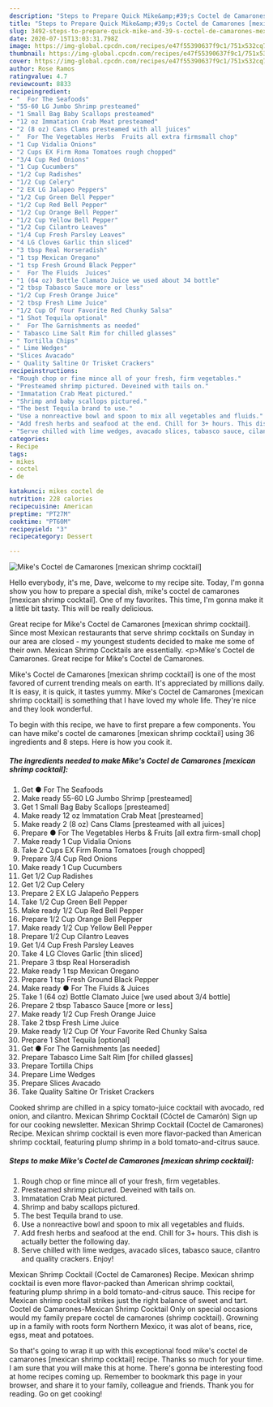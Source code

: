 ```yaml
---
description: "Steps to Prepare Quick Mike&amp;#39;s Coctel de Camarones [mexican shrimp cocktail]"
title: "Steps to Prepare Quick Mike&amp;#39;s Coctel de Camarones [mexican shrimp cocktail]"
slug: 3492-steps-to-prepare-quick-mike-and-39-s-coctel-de-camarones-mexican-shrimp-cocktail
date: 2020-07-15T13:03:31.798Z
image: https://img-global.cpcdn.com/recipes/e47f55390637f9c1/751x532cq70/mikes-coctel-de-camarones-mexican-shrimp-cocktail-recipe-main-photo.jpg
thumbnail: https://img-global.cpcdn.com/recipes/e47f55390637f9c1/751x532cq70/mikes-coctel-de-camarones-mexican-shrimp-cocktail-recipe-main-photo.jpg
cover: https://img-global.cpcdn.com/recipes/e47f55390637f9c1/751x532cq70/mikes-coctel-de-camarones-mexican-shrimp-cocktail-recipe-main-photo.jpg
author: Rose Ramos
ratingvalue: 4.7
reviewcount: 8833
recipeingredient:
- "  For The Seafoods"
- "55-60 LG Jumbo Shrimp presteamed"
- "1 Small Bag Baby Scallops presteamed"
- "12 oz Immatation Crab Meat presteamed"
- "2 (8 oz) Cans Clams presteamed with all juices"
- "  For The Vegetables Herbs  Fruits all extra firmsmall chop"
- "1 Cup Vidalia Onions"
- "2 Cups EX Firm Roma Tomatoes rough chopped"
- "3/4 Cup Red Onions"
- "1 Cup Cucumbers"
- "1/2 Cup Radishes"
- "1/2 Cup Celery"
- "2 EX LG Jalapeo Peppers"
- "1/2 Cup Green Bell Pepper"
- "1/2 Cup Red Bell Pepper"
- "1/2 Cup Orange Bell Pepper"
- "1/2 Cup Yellow Bell Pepper"
- "1/2 Cup Cilantro Leaves"
- "1/4 Cup Fresh Parsley Leaves"
- "4 LG Cloves Garlic thin sliced"
- "3 tbsp Real Horseradish"
- "1 tsp Mexican Oregano"
- "1 tsp Fresh Ground Black Pepper"
- "  For The Fluids  Juices"
- "1 (64 oz) Bottle Clamato Juice we used about 34 bottle"
- "2 tbsp Tabasco Sauce more or less"
- "1/2 Cup Fresh Orange Juice"
- "2 tbsp Fresh Lime Juice"
- "1/2 Cup Of Your Favorite Red Chunky Salsa"
- "1 Shot Tequila optional"
- "  For The Garnishments as needed"
- " Tabasco Lime Salt Rim for chilled glasses"
- " Tortilla Chips"
- " Lime Wedges"
- "Slices Avacado"
- " Quality Saltine Or Trisket Crackers"
recipeinstructions:
- "Rough chop or fine mince all of your fresh, firm vegetables."
- "Presteamed shrimp pictured. Deveined with tails on."
- "Immatation Crab Meat pictured."
- "Shrimp and baby scallops pictured."
- "The best Tequila brand to use."
- "Use a nonreactive bowl and spoon to mix all vegetables and fluids."
- "Add fresh herbs and seafood at the end. Chill for 3+ hours. This dish is actually better the following day."
- "Serve chilled with lime wedges, avacado slices, tabasco sauce, cilantro and quality crackers. Enjoy!"
categories:
- Recipe
tags:
- mikes
- coctel
- de

katakunci: mikes coctel de 
nutrition: 228 calories
recipecuisine: American
preptime: "PT27M"
cooktime: "PT60M"
recipeyield: "3"
recipecategory: Dessert

---
```



![Mike&#39;s Coctel de Camarones [mexican shrimp cocktail]](https://img-global.cpcdn.com/recipes/e47f55390637f9c1/751x532cq70/mikes-coctel-de-camarones-mexican-shrimp-cocktail-recipe-main-photo.jpg)

Hello everybody, it's me, Dave, welcome to my recipe site. Today, I'm gonna show you how to prepare a special dish, mike&#39;s coctel de camarones [mexican shrimp cocktail]. One of my favorites. This time, I'm gonna make it a little bit tasty. This will be really delicious.

Great recipe for Mike&#39;s Coctel de Camarones [mexican shrimp cocktail]. Since most Mexican restaurants that serve shrimp cocktails on Sunday in our area are closed - my youngest students decided to make me some of their own. Mexican Shrimp Cocktails are essentially. &lt;p&gt;Mike&#39;s Coctel de Camarones. Great recipe for Mike&#39;s Coctel de Camarones.

Mike&#39;s Coctel de Camarones [mexican shrimp cocktail] is one of the most favored of current trending meals on earth. It's appreciated by millions daily. It is easy, it is quick, it tastes yummy. Mike&#39;s Coctel de Camarones [mexican shrimp cocktail] is something that I have loved my whole life. They're nice and they look wonderful.


To begin with this recipe, we have to first prepare a few components. You can have mike&#39;s coctel de camarones [mexican shrimp cocktail] using 36 ingredients and 8 steps. Here is how you cook it.

<!--inarticleads1-->

##### The ingredients needed to make Mike&#39;s Coctel de Camarones [mexican shrimp cocktail]:

1. Get  ● For The Seafoods
1. Make ready 55-60 LG Jumbo Shrimp [presteamed]
1. Get 1 Small Bag Baby Scallops [presteamed]
1. Make ready 12 oz Immatation Crab Meat [presteamed]
1. Make ready 2 (8 oz) Cans Clams [presteamed with all juices]
1. Prepare  ● For The Vegetables Herbs &amp; Fruits [all extra firm-small chop]
1. Make ready 1 Cup Vidalia Onions
1. Take 2 Cups EX Firm Roma Tomatoes [rough chopped]
1. Prepare 3/4 Cup Red Onions
1. Make ready 1 Cup Cucumbers
1. Get 1/2 Cup Radishes
1. Get 1/2 Cup Celery
1. Prepare 2 EX LG Jalapeño Peppers
1. Take 1/2 Cup Green Bell Pepper
1. Make ready 1/2 Cup Red Bell Pepper
1. Prepare 1/2 Cup Orange Bell Pepper
1. Make ready 1/2 Cup Yellow Bell Pepper
1. Prepare 1/2 Cup Cilantro Leaves
1. Get 1/4 Cup Fresh Parsley Leaves
1. Take 4 LG Cloves Garlic [thin sliced]
1. Prepare 3 tbsp Real Horseradish
1. Make ready 1 tsp Mexican Oregano
1. Prepare 1 tsp Fresh Ground Black Pepper
1. Make ready  ● For The Fluids &amp; Juices
1. Take 1 (64 oz) Bottle Clamato Juice [we used about 3/4 bottle]
1. Prepare 2 tbsp Tabasco Sauce [more or less]
1. Make ready 1/2 Cup Fresh Orange Juice
1. Take 2 tbsp Fresh Lime Juice
1. Make ready 1/2 Cup Of Your Favorite Red Chunky Salsa
1. Prepare 1 Shot Tequila [optional]
1. Get  ● For The Garnishments [as needed]
1. Prepare  Tabasco Lime Salt Rim [for chilled glasses]
1. Prepare  Tortilla Chips
1. Prepare  Lime Wedges
1. Prepare Slices Avacado
1. Take  Quality Saltine Or Trisket Crackers


Cooked shrimp are chilled in a spicy tomato-juice cocktail with avocado, red onion, and cilantro. Mexican Shrimp Cocktail (Cóctel de Camarón) Sign up for our cooking newsletter. Mexican Shrimp Cocktail (Coctel de Camarones) Recipe. Mexican shrimp cocktail is even more flavor-packed than American shrimp cocktail, featuring plump shrimp in a bold tomato-and-citrus sauce. 

<!--inarticleads2-->

##### Steps to make Mike&#39;s Coctel de Camarones [mexican shrimp cocktail]:

1. Rough chop or fine mince all of your fresh, firm vegetables.
1. Presteamed shrimp pictured. Deveined with tails on.
1. Immatation Crab Meat pictured.
1. Shrimp and baby scallops pictured.
1. The best Tequila brand to use.
1. Use a nonreactive bowl and spoon to mix all vegetables and fluids.
1. Add fresh herbs and seafood at the end. Chill for 3+ hours. This dish is actually better the following day.
1. Serve chilled with lime wedges, avacado slices, tabasco sauce, cilantro and quality crackers. Enjoy!


Mexican Shrimp Cocktail (Coctel de Camarones) Recipe. Mexican shrimp cocktail is even more flavor-packed than American shrimp cocktail, featuring plump shrimp in a bold tomato-and-citrus sauce. This recipe for Mexican shrimp cocktail strikes just the right balance of sweet and tart. Coctel de Camarones-Mexican Shrimp Cocktail Only on special occasions would my family prepare coctel de camarones (shrimp cocktail). Growning up in a family with roots form Northern Mexico, it was alot of beans, rice, egss, meat and potatoes. 

So that's going to wrap it up with this exceptional food mike&#39;s coctel de camarones [mexican shrimp cocktail] recipe. Thanks so much for your time. I am sure that you will make this at home. There's gonna be interesting food at home recipes coming up. Remember to bookmark this page in your browser, and share it to your family, colleague and friends. Thank you for reading. Go on get cooking!
